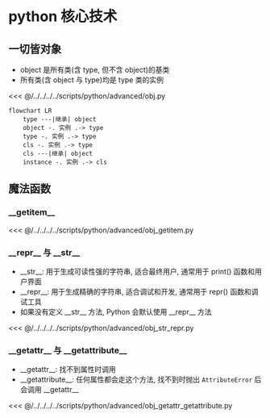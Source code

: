# python 核心技术

## 一切皆对象

- object 是所有类(含 type, 但不含 object)的基类
- 所有类(含 object 与 type)均是 type 类的实例

<<< @/../../../../scripts/python/advanced/obj.py

```mermaid
flowchart LR
    type ---|继承| object
    object -. 实例 .-> type
    type -. 实例 .-> type
    cls -. 实例 .-> type
    cls ---|继承| object
    instance -. 实例 .-> cls
```

## 魔法函数

### \_\_getitem__

<<< @/../../../../scripts/python/advanced/obj_getitem.py

### \_\_repr__ 与 \_\_str__

- \_\_str__: 用于生成可读性强的字符串, 适合最终用户, 通常用于 print() 函数和用户界面
- \_\_repr__: 用于生成精确的字符串, 适合调试和开发, 通常用于 repr() 函数和调试工具
- 如果没有定义 \_\_str__ 方法, Python 会默认使用 \_\_repr__ 方法

<<< @/../../../../scripts/python/advanced/obj_str_repr.py

### \_\_getattr__ 与 \_\_getattribute__

- \_\_getattr__: 找不到属性时调用
- \_\_getattribute__: 任何属性都会走这个方法, 找不到时抛出 `AttributeError` 后会调用 \_\_getattr__

<<< @/../../../../scripts/python/advanced/obj_getattr_getattribute.py
